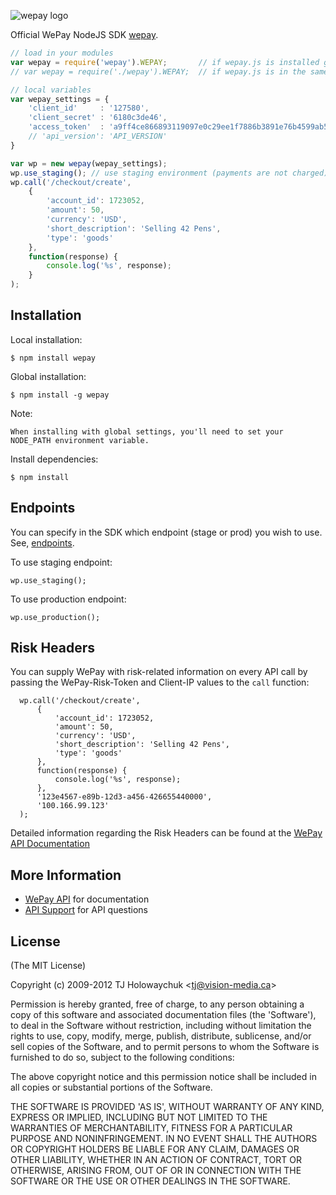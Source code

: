 ![wepay logo](http://go.wepay.com/frontend/images/wepay-logo.svg)

  Official WePay NodeJS SDK [wepay](https://www.wepay.com).

```js
// load in your modules
var wepay = require('wepay').WEPAY;       // if wepay.js is installed globally/locally
// var wepay = require('./wepay').WEPAY;  // if wepay.js is in the same directory as your script

// local variables
var wepay_settings = {
	'client_id'     : '127580',
	'client_secret' : '6180c3de46',
	'access_token'  : 'a9ff4ce866893119097e0c29ee1f7886b3891e76b4599ab589c232b4f2f6ddcd', // used for oAuth2
	// 'api_version': 'API_VERSION'
}

var wp = new wepay(wepay_settings);
wp.use_staging(); // use staging environment (payments are not charged)
wp.call('/checkout/create',
	{
		'account_id': 1723052,
		'amount': 50,
        'currency': 'USD',
		'short_description': 'Selling 42 Pens',
		'type': 'goods'
	},
	function(response) {
		console.log('%s', response);
	}
);
```

## Installation

 Local installation:

    $ npm install wepay

 Global installation:

    $ npm install -g wepay

 Note:

    When installing with global settings, you'll need to set your NODE_PATH environment variable.

 Install dependencies:

    $ npm install

## Endpoints

  You can specify in the SDK which endpoint (stage or prod) you wish to use. See, [endpoints](https://stage.wepay.com/developer/reference/endpoints).

  To use staging endpoint:
    
    wp.use_staging();

  To use production endpoint:
    
    wp.use_production();

## Risk Headers

  You can supply WePay with risk-related information on every API call by passing the WePay-Risk-Token and Client-IP values to the `call` function:

  ```
	wp.call('/checkout/create',
		{
			'account_id': 1723052,
			'amount': 50,
	        'currency': 'USD',
			'short_description': 'Selling 42 Pens',
			'type': 'goods'
		},
		function(response) {
			console.log('%s', response);
		},
		'123e4567-e89b-12d3-a456-426655440000',
		'100.166.99.123'
	);
  ```

  Detailed information regarding the Risk Headers can be found at the [WePay API Documentation]('https://developer.wepay.com/reference/risk_headers')

## More Information

  * [WePay API](https://www.wepay.com/developer) for documentation
  * [API Support](https://support.wepay.com) for API questions

## License 

(The MIT License)

Copyright (c) 2009-2012 TJ Holowaychuk &lt;tj@vision-media.ca&gt;

Permission is hereby granted, free of charge, to any person obtaining
a copy of this software and associated documentation files (the
'Software'), to deal in the Software without restriction, including
without limitation the rights to use, copy, modify, merge, publish,
distribute, sublicense, and/or sell copies of the Software, and to
permit persons to whom the Software is furnished to do so, subject to
the following conditions:

The above copyright notice and this permission notice shall be
included in all copies or substantial portions of the Software.

THE SOFTWARE IS PROVIDED 'AS IS', WITHOUT WARRANTY OF ANY KIND,
EXPRESS OR IMPLIED, INCLUDING BUT NOT LIMITED TO THE WARRANTIES OF
MERCHANTABILITY, FITNESS FOR A PARTICULAR PURPOSE AND NONINFRINGEMENT.
IN NO EVENT SHALL THE AUTHORS OR COPYRIGHT HOLDERS BE LIABLE FOR ANY
CLAIM, DAMAGES OR OTHER LIABILITY, WHETHER IN AN ACTION OF CONTRACT,
TORT OR OTHERWISE, ARISING FROM, OUT OF OR IN CONNECTION WITH THE
SOFTWARE OR THE USE OR OTHER DEALINGS IN THE SOFTWARE.
